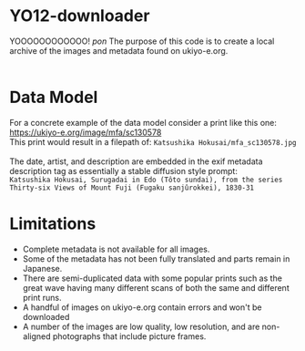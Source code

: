 # YO12-downloader
YOOOOOOOOOOOO! *pon*
The purpose of this code is to create a local archive of the images and metadata found on ukiyo-e.org.<br><br>

# Data Model
For a concrete example of the data model consider a print like this one: https://ukiyo-e.org/image/mfa/sc130578<br>
This print would result in a filepath of: `Katsushika Hokusai/mfa_sc130578.jpg`<br><br>
The date, artist, and description are embedded in the exif metadata description tag as essentially a stable diffusion style prompt:<br>
`Katsushika Hokusai, Surugadai in Edo (Tôto sundai), from the series Thirty-six Views of Mount Fuji (Fugaku sanjûrokkei), 1830-31`

# Limitations
* Complete metadata is not available for all images.
* Some of the metadata has not been fully translated and parts remain in Japanese.
* There are semi-duplicated data with some popular prints such as the great wave having many different scans of both the same and different print runs.
* A handful of images on ukiyo-e.org contain errors and won't be downloaded
* A number of the images are low quality, low resolution, and are non-aligned photographs that include picture frames.
